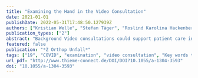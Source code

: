 ```yaml
---
title: "Examining the Hand in the Video Consultation"
date: 2021-01-01
publishDate: 2022-05-31T17:48:50.127939Z
authors: ["Kristian Welle", "Stefan Täger", "Roslind Karolina Hackenberg", "Alexander Markowetz", "Frank Alexander Schildberg", "Christof Burger", "Dieter Christian Wirtz", "Tom Jansen", "Koroush Kabir"]
publication_types: ["2"]
abstract: "Background Video consultations could support patient care in hand surgery during social distancing in the COVID-19 era. According to the literature, images of hand and fingers can support telediagnosis in hand emergencies. We present this feasibility study on online video consultation in hand surgery.  Methods A structured examination was designed to query the medical history and examine motor skills, sensitivity, strength and function tests of the hand. Thirty examinations on both hands were carried out by online video consultation, then in direct contact and compared with each other.  Results With 4560 evaluated range of movement of the hand and finger joints, there was a high correlation between the measurement methods of R = 0.995 (p  Conclusion Online video consultation allows hand examination with sufficient documentation of hand and finger movements (range of motion) and proper evaluation of symptoms. It cannot replace direct examination but complement patient care in hand surgery even beyond the current COVID-19 pandemic."
featured: false
publication: "*Z Orthop Unfall*"
tags: ["19", "COVID", "examination", "video consultation", "Key words telemedicine", "hand"]
url_pdf: "http://www.thieme-connect.de/DOI/DOI?10.1055/a-1304-3593"
doi: "10.1055/a-1304-3593"
---
```


